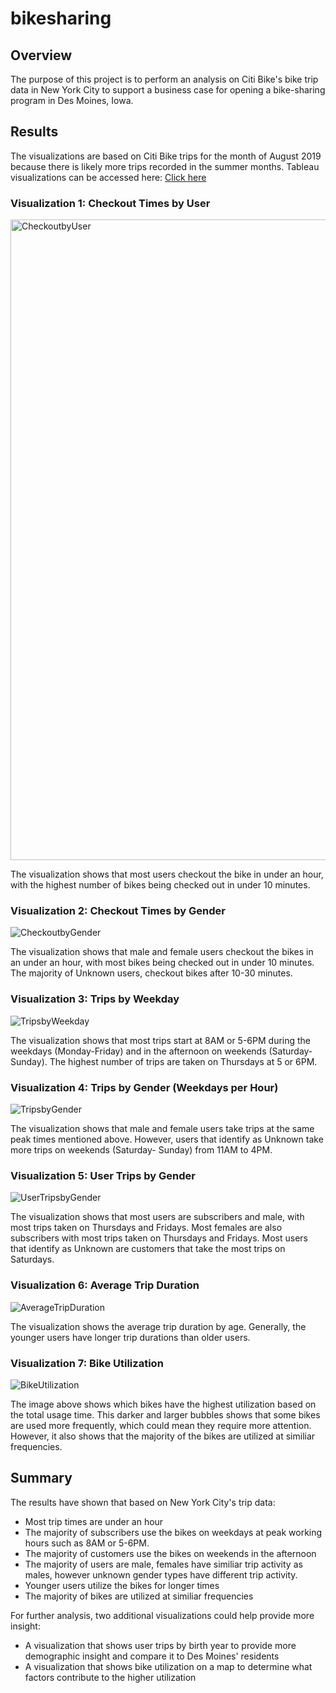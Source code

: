 # bikesharing

## Overview
The purpose of this project is to perform an analysis on Citi Bike's bike trip data in New York City to support a business case for opening a bike-sharing program in Des Moines, Iowa. 


## Results 
The visualizations are based on Citi Bike trips for the month of August 2019 because there is likely more trips recorded in the summer months.
Tableau visualizations can be accessed here: 
[Click here](https://public.tableau.com/views/NYC_CitiBike_Challenge_16229392104160/CheckoutTimesbyGender?:language=en-US&:display_count=n&:origin=viz_share_link)


### Visualization 1: Checkout Times by User
<img width="1025" alt="CheckoutbyUser" src="https://user-images.githubusercontent.com/78664640/120906826-a723cf00-c62a-11eb-8422-99d114de5b5d.png">

The visualization shows that most users checkout the bike in under an hour, with the highest number of bikes being checked out in under 10 minutes. 

### Visualization 2: Checkout Times by Gender
![CheckoutbyGender](https://user-images.githubusercontent.com/78664640/120906839-ce7a9c00-c62a-11eb-9de2-771a6c25f2d0.png)

The visualization shows that male and female users checkout the bikes in an under an hour, with most bikes being checked out in under 10 minutes. The majority of Unknown users, checkout bikes after 10-30 minutes. 

### Visualization 3: Trips by Weekday
![TripsbyWeekday](https://user-images.githubusercontent.com/78664640/120906846-d76b6d80-c62a-11eb-96c5-598ee625b8d0.png)

The visualization shows that most trips start at 8AM or 5-6PM during the weekdays (Monday-Friday) and in the afternoon on weekends (Saturday-Sunday). The highest number of trips are taken on Thursdays at 5 or 6PM. 

### Visualization 4: Trips by Gender (Weekdays per Hour)
![TripsbyGender](https://user-images.githubusercontent.com/78664640/120906853-dd614e80-c62a-11eb-99a6-3baad8249255.png)

The visualization shows that male and female users take trips at the same peak times mentioned above. However, users that identify as Unknown take more trips on weekends (Saturday- Sunday) from 11AM to 4PM. 

### Visualization 5: User Trips by Gender
![UserTripsbyGender](https://user-images.githubusercontent.com/78664640/120906859-e3efc600-c62a-11eb-8286-fba0ca83621b.png)

The visualization shows that most users are subscribers and male, with most trips taken on Thursdays and Fridays. Most females are also subscribers with most trips taken on Thursdays and Fridays. Most users that identify as Unknown are customers that take the most trips on Saturdays.

### Visualization 6: Average Trip Duration
![AverageTripDuration](https://user-images.githubusercontent.com/78664640/120906861-e9e5a700-c62a-11eb-9a18-417fd8cea3ce.png)

The visualization shows the average trip duration by age. Generally, the younger users have longer trip durations than older users. 

### Visualization 7: Bike Utilization 
![BikeUtilization](https://user-images.githubusercontent.com/78664640/120906864-eeaa5b00-c62a-11eb-90f2-c9d33210eab7.png)

The image above shows which bikes have the highest utilization based on the total usage time. This darker and larger bubbles shows that some bikes are used more frequently, which could mean they require more attention. However, it also shows that the majority of the bikes are utilized at similiar frequencies. 


## Summary 
The results have shown that based on New York City's trip data:

- Most trip times are under an hour
- The majority of subscribers use the bikes on weekdays at peak working hours such as 8AM or 5-6PM. 
- The majority of customers use the bikes on weekends in the afternoon
- The majority of users are male, females have similiar trip activity as males, however unknown gender types have different trip activity.  
- Younger users utilize the bikes for longer times
- The majority of bikes are utilized at similiar frequencies

For further analysis, two additional visualizations could help provide more insight:

- A visualization that shows user trips by birth year to provide more demographic insight and compare it to Des Moines' residents 
- A visualization that shows bike utilization on a map to determine what factors contribute to the higher utilization 
